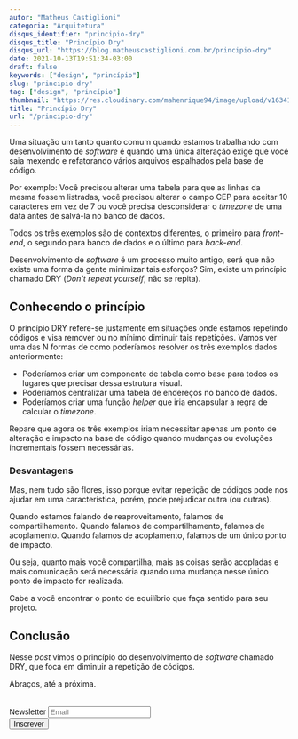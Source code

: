 ```yaml
---
autor: "Matheus Castiglioni"
categoria: "Arquitetura"
disqus_identifier: "principio-dry"
disqus_title: "Princípio Dry"
disqus_url: "https://blog.matheuscastiglioni.com.br/principio-dry"
date: 2021-10-13T19:51:34-03:00
draft: false
keywords: ["design", "princípio"]
slug: "principio-dry"
tag: ["design", "princípio"]
thumbnail: "https://res.cloudinary.com/mahenrique94/image/upload/v1634165892/1607.m00.i125.n010.P.c25.347794790_Desert_mountains_sandstone_background_vector_illustration_1_lyklal.jpg"
title: "Princípio Dry"
url: "/principio-dry"
---
```


Uma situação um tanto quanto comum quando estamos trabalhando com desenvolvimento de _software_ é quando uma única alteração exige que você saia mexendo e refatorando vários arquivos espalhados pela base de código.

Por exemplo: Você precisou alterar uma tabela para que as linhas da mesma fossem listradas, você precisou alterar o campo CEP para aceitar 10 caracteres em vez de 7 ou você precisa desconsiderar o _timezone_ de uma data antes de salvá-la no banco de dados.

Todos os três exemplos são de contextos diferentes, o primeiro para _front-end_, o segundo para banco de dados e o último para _back-end_.

Desenvolvimento de _software_ é um processo muito antigo, será que não existe uma forma da gente minimizar tais esforços? Sim, existe um princípio chamado DRY (_Don't repeat yourself_, não se repita).

## Conhecendo o princípio

O princípio DRY refere-se justamente em situações onde estamos repetindo códigos e visa remover ou no mínimo diminuir tais repetições. Vamos ver uma das N formas de como poderíamos resolver os três exemplos dados anteriormente:

- Poderíamos criar um componente de tabela como base para todos os lugares que precisar dessa estrutura visual.
- Poderíamos centralizar uma tabela de endereços no banco de dados.
- Poderíamos criar uma função _helper_ que iria encapsular a regra de calcular o _timezone_.

Repare que agora os três exemplos iriam necessitar apenas um ponto de alteração e impacto na base de código quando mudanças ou evoluções incrementais fossem necessárias.

### Desvantagens

Mas, nem tudo são flores, isso porque evitar repetição de códigos pode nos ajudar em uma característica, porém, pode prejudicar outra (ou outras).

Quando estamos falando de reaproveitamento, falamos de compartilhamento. Quando falamos de compartilhamento, falamos de acoplamento. Quando falamos de acoplamento, falamos de um único ponto de impacto.

Ou seja, quanto mais você compartilha, mais as coisas serão acopladas e mais comunicação será necessária quando uma mudança nesse único ponto de impacto for realizada.

Cabe a você encontrar o ponto de equilíbrio que faça sentido para seu projeto.

## Conclusão

Nesse *post* vimos o princípio do desenvolvimento de _software_ chamado DRY, que foca em diminuir a repetição de códigos.

Abraços, até a próxima.

<!-- Begin Mailchimp Signup Form -->
<link href="//cdn-images.mailchimp.com/embedcode/horizontal-slim-10_7.css" rel="stylesheet" type="text/css">
<style type="text/css">
	#mc_embed_signup{clear:left; font:14px Helvetica,Arial,sans-serif; width:100%;margin-top: 2rem;}
</style>
<div id="mc_embed_signup">
<form action="https://matheuscastiglioni.us12.list-manage.com/subscribe/post?u=5a8a2e7202680f2d5098f12bc&amp;id=6ede898886" method="post" id="mc-embedded-subscribe-form" name="mc-embedded-subscribe-form" class="validate" target="_blank" novalidate>
    <div id="mc_embed_signup_scroll">
	<label for="mce-EMAIL">Newsletter</label>
	<input type="email" value="" name="EMAIL" class="email" id="mce-EMAIL" placeholder="Email" required>
    <div style="position: absolute; left: -5000px;" aria-hidden="true"><input type="text" name="b_5a8a2e7202680f2d5098f12bc_6ede898886" tabindex="-1" value=""></div>
    <div class="clear"><input type="submit" value="Inscrever" name="subscribe" id="mc-embedded-subscribe" class="button"></div></div>
</form>
</div>
<!--End mc_embed_signup-->
